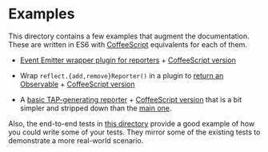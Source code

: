 # Examples

This directory contains a few examples that augment the documentation. These are written in ES6 with [CoffeeScript](http://coffeescript.org) equivalents for each of them.

- [Event Emitter wrapper plugin for reporters](./ee-reporter.js) + [CoffeeScript version](./ee-reporter.coffee)

- Wrap `reflect.{add,remove}Reporter()` in a plugin to [return an Observable](./observable-reporter.js) + [CoffeeScript version](./observable-reporter.coffee)

- A [basic TAP-generating reporter](./tap-reporter.js) + [CoffeeScript version](./tap-reporter.coffee) that is a bit simpler and stripped down than the [main one](../reporters.md).

Also, the end-to-end tests in [this directory](http://github.com/isiahmeadows/thallium/tree/master/fixtures/mid-coffee) provide a good example of how you could write some of your tests. They mirror some of the existing tests to demonstrate a more real-world scenario.

